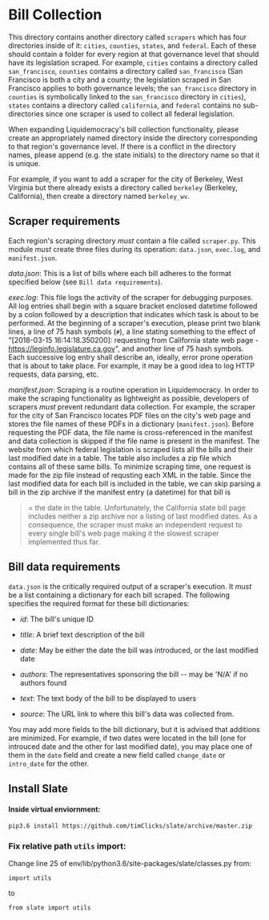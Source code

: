 Bill Collection
============================
This directory contains another directory called `scrapers` which has four
directories inside of it: `cities`, `counties`, `states`, and `federal`. Each
of these should contain a folder for every region at that governance level that
should have its legislation scraped. For example, `cities` contains a directory
called `san_francisco`, `counties` contains a directory called `san_francisco`
(San Francisco is both a city and a county; the legislation scraped in San
Francisco applies to both governance levels; the `san_francisco` directory in
`counties` is symbolically linked to the `san_francisco` directory in
`cities`), `states` contains a directory called `california`, and `federal`
contains no sub-directories since one scraper is used to collect all federal
legislation.

When expanding Liquidemocracy's bill collection functionality, please create an
appropriately named directory inside the directory corresponding to that
region's governance level. If there is a conflict in the directory names,
please append (e.g. the state initials) to the directory name so that it is
unique.

For example, if you want to add a scraper for the city of Berkeley, West
Virginia but there already exists a directory called `berkeley` (Berkeley,
California), then create a directory named `berkeley_wv`.

Scraper requirements
---------------------------
Each region's scraping directory *must* contain a file called `scraper.py`.
This module *must* create three files during its operation: `data.json`,
`exec.log`, and `manifest.json`.

*data.json*: This is a list of bills where each bill adheres to the format
specified below (see `Bill data requirements`).

*exec.log*: This file logs the activity of the scraper for debugging purposes.
All log entries shall begin with a square bracket enclosed datetime followed by
a colon followed by a description that indicates which task is about to be
performed. At the beginning of a scraper's execution, please print two blank
lines, a line of 75 hash symbols (`#`), a line stating something to the effect
of "[2018-03-15 16:14:18.350200]:  requesting from California state web page -
https://leginfo.legislature.ca.gov", and another line of 75 hash symbols. Each
successive log entry shall describe an, ideally, error prone operation that is
about to take place. For example, it may be a good idea to log HTTP requests,
data parsing, etc.

*manifest.json*: Scraping is a routine operation in Liquidemocracy. In order to
make the scraping functionality as lightweight as possible, developers of
scrapers *must* prevent redundant data collection. For example, the scraper for
the city of San Francisco locates PDF files on the city's web page and stores
the file names of these PDFs in a dictionary (`manifest.json`). Before
requesting the PDF data, the file name is cross-referenced in the manifest and
data collection is skipped if the file name is present in the manifest. The
website from which federal legislation is scraped lists all the bills and their
last modified date in a table. The table also includes a zip file which
contains all of these same bills. To minimize scraping time, one request is
made for the zip file instead of requsting each XML in the table. Since the
last modified data for each bill is included in the table, we can skip parsing
a bill in the zip archive if the manifest entry (a datetime) for that bill is
>= the date in the table. Unfortunately, the California state bill page
includes neither a zip archive nor a listing of last modified dates. As a
consequence, the scraper must make an independent request to every single
bill's web page making it the slowest scraper implemented thus far.

Bill data requirements
-----------------------------
`data.json` is the critically required output of a scraper's execution. It
*must* be a list containing a dictionary for each bill scraped. The following
specifies the required format for these bill dictionaries:

* *id*: The bill's unique ID

* *title*: A brief text description of the bill

* *date*: May be either the date the bill was introduced, or the last modified
  date

* *authors*: The representatives sponsoring the bill -- may be 'N/A' if no
  authors found

* *text*: The text body of the bill to be displayed to users

* *source*: The URL link to where this bill's data was collected from.

You may add more fields to the bill dictionary, but it is advised that
additions are minimized. For example, if two dates were located in the bill
(one for introuced date and the other for last modified date), you may place
one of them in the `date` field and create a new field called `change_date` or
`intro_date` for the other.


Install Slate
-------------------

#### Inside virtual enviornment: ###
`pip3.6 install https://github.com/timClicks/slate/archive/master.zip`

###  Fix relative path `utils` import: ###
Change line 25 of env/lib/python3.6/site-packages/slate/classes.py from:

`import utils`

to

`from slate import utils`

